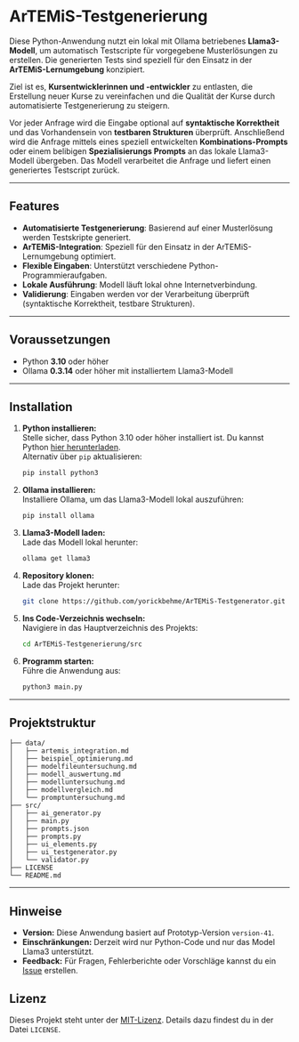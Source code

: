 # **ArTEMiS-Testgenerierung**

Diese Python-Anwendung nutzt ein lokal mit Ollama betriebenes **Llama3-Modell**, um automatisch Testscripte für vorgegebene Musterlösungen zu erstellen. Die generierten Tests sind speziell für den Einsatz in der **ArTEMiS-Lernumgebung** konzipiert.

Ziel ist es, **Kursentwicklerinnen und -entwickler** zu entlasten, die Erstellung neuer Kurse zu vereinfachen und die Qualität der Kurse durch automatisierte Testgenerierung zu steigern.

Vor jeder Anfrage wird die Eingabe optional auf **syntaktische Korrektheit** und das Vorhandensein von **testbaren Strukturen** überprüft. Anschließend wird die Anfrage mittels eines speziell entwickelten **Kombinations-Prompts** oder einem belibigen **Spezialisierungs Prompts** an das lokale Llama3-Modell übergeben. Das Modell verarbeitet die Anfrage und liefert einen generiertes Testscript zurück.

---

## **Features**
- **Automatisierte Testgenerierung**: Basierend auf einer Musterlösung werden Testskripte generiert.
- **ArTEMiS-Integration**: Speziell für den Einsatz in der ArTEMiS-Lernumgebung optimiert.
- **Flexible Eingaben**: Unterstützt verschiedene Python-Programmieraufgaben.
- **Lokale Ausführung**: Modell läuft lokal ohne Internetverbindung.
- **Validierung**: Eingaben werden vor der Verarbeitung überprüft (syntaktische Korrektheit, testbare Strukturen).

---

## **Voraussetzungen**
- Python **3.10** oder höher
- Ollama **0.3.14** oder höher mit installiertem Llama3-Modell

---

## **Installation**
1. **Python installieren:**  
   Stelle sicher, dass Python 3.10 oder höher installiert ist. Du kannst Python [hier herunterladen](https://www.python.org/).  
   Alternativ über `pip` aktualisieren:  
   ```bash
   pip install python3
   ```
2. **Ollama installieren:**  
   Installiere Ollama, um das Llama3-Modell lokal auszuführen:
   ```bash
   pip install ollama
   ```
3. **Llama3-Modell laden:**  
   Lade das Modell lokal herunter:
   ```bash
   ollama get llama3
   ```
4. **Repository klonen:**  
   Lade das Projekt herunter:
   ```bash
   git clone https://github.com/yorickbehme/ArTEMiS-Testgenerator.git
   ```
5. **Ins Code-Verzeichnis wechseln:**  
   Navigiere in das Hauptverzeichnis des Projekts:
   ```bash
   cd ArTEMiS-Testgenerierung/src
   ```
5. **Programm starten:**  
   Führe die Anwendung aus:
   ```bash
   python3 main.py
   ```
 
---

## **Projektstruktur**

```plaintext
├── data/
│   ├── artemis_integration.md
│   ├── beispiel_optimierung.md
│   ├── modelfileuntersuchung.md
│   ├── modell_auswertung.md
│   ├── modelluntersuchung.md
│   ├── modellvergleich.md
│   └── promptuntersuchung.md
├── src/
│   ├── ai_generator.py  
│   ├── main.py
│   ├── prompts.json
│   ├── prompts.py
│   ├── ui_elements.py
│   ├── ui_testgenerator.py
│   └── validator.py
├── LICENSE
└── README.md
```

---

## **Hinweise**
- **Version:** Diese Anwendung basiert auf Prototyp-Version `version-41`.
- **Einschränkungen:** Derzeit wird nur Python-Code und nur das Model Llama3 unterstützt.
- **Feedback:** Für Fragen, Fehlerberichte oder Vorschläge kannst du ein [Issue](https://github.com/yorickbehme/ArTEMiS-Testgenerator.git) erstellen.

## **Lizenz**
Dieses Projekt steht unter der [MIT-Lizenz](./LICENSE). Details dazu findest du in der Datei `LICENSE`.